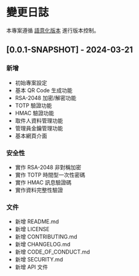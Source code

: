 # 變更日誌

本專案遵循 [語意化版本](https://semver.org/lang/zh-TW/) 進行版本控制。

## [0.0.1-SNAPSHOT] - 2024-03-21

### 新增
- 初始專案設定
- 基本 QR Code 生成功能
- RSA-2048 加密/解密功能
- TOTP 驗證功能
- HMAC 驗證功能
- 取件人資料管理功能
- 管理員金鑰管理功能
- 基本網頁介面

### 安全性
- 實作 RSA-2048 非對稱加密
- 實作 TOTP 時間型一次性密碼
- 實作 HMAC 訊息驗證碼
- 實作資料完整性驗證

### 文件
- 新增 README.md
- 新增 LICENSE
- 新增 CONTRIBUTING.md
- 新增 CHANGELOG.md
- 新增 CODE_OF_CONDUCT.md
- 新增 SECURITY.md
- 新增 API 文件 